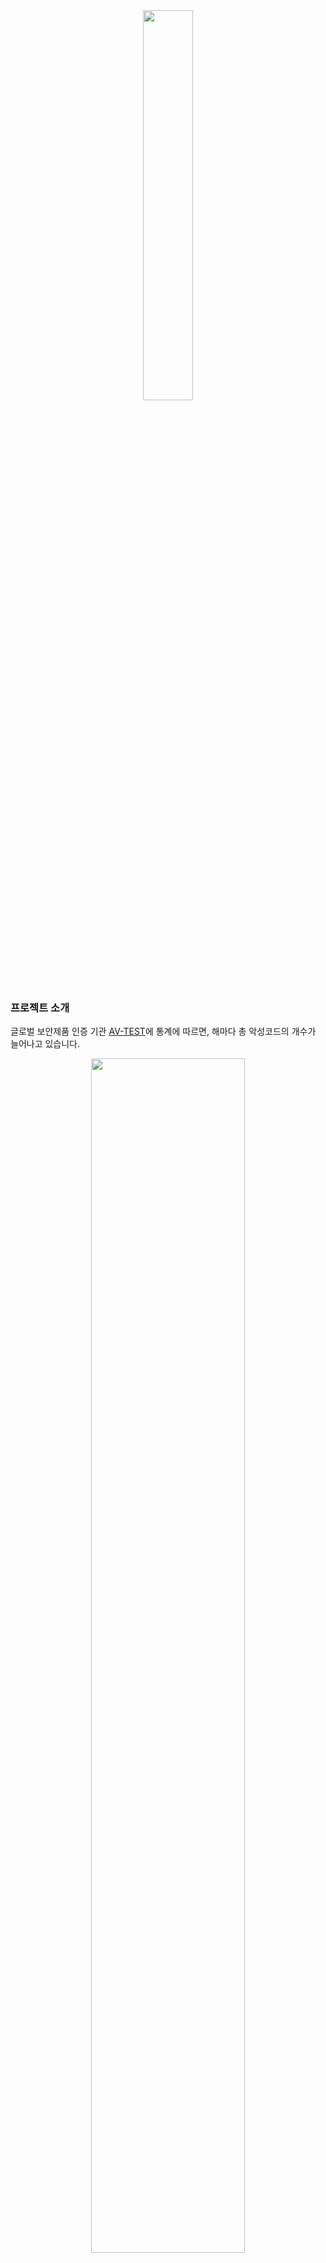 <div align="center">
  <img src="https://i.imgur.com/RuYuzTJ.png" width="40%" height="40%">
</div>

### 프로젝트 소개
글로벌 보안제품 인증 기관 [AV-TEST](https://www.av-test.org/)에 통계에 따르면, 해마다 총 악성코드의 개수가 늘어나고 있습니다.
<div align="center">
  <img src="https://www.av-test.org/typo3temp/avtestreports/malware-all-years_sum_en.png" width="70%" height="70%">
</div>

하지만, 악성코드 전문가의 수는 한정적이기 때문에 효율적으로 악성코드를 분석하기 위해서는 자동화된 분석 시스템이 필요합니다. 따라서 악성코드 분석에 대한 새로운 접근 없이는 이러한 추세를 해결하기 어렵습니다. 우리는 4차 산업 혁명이 대두되면서 각광받고 있는 인공지능과 빅데이타 기술을 적용하여
이 문제를 해결하고자 합니다.

MASK(Malware Analysis System in Kookmin)는 파일을 동적, 정적 분석 기술을 사용하여 분석하고 결과를 보여주는 오픈소스 소프트웨어입니다.
우리는 IDA를 이용하여 정적 정보를, Cuckoo Sandbox를 이용하여 동적 정보를 추출한 뒤
tensorflow 이용하여 탐지 모델을 학습하고 분석 결과를 보여줍니다.
추가로 우리의 데이터베이스에 있는 데이터의 검색을 위해 Elastic Search를 도입하였습니다.

### Abstract
Recently, the number of newly discovered malwares has increased exponentially.
However, the number of experts analyzing malware is significantly lacking.
Therefore, it is difficult to solve this trend without a new approach to malware analysis.
We tried to solve this problem by applying artificial intelligence and Big Data technology, which are becoming popular with the rise of the 4th industrial revolution.

 Therefore, MASK (Malware Analysis System in Kookmin) is open source software
that analyzes files and displays results using dynamic and static analysis techniques.
We use IDA to extract static analysis information, Cuckoo Sandbox to extract dynamic analysis information,
then use tensorflow to learn the detection model and show the analysis results.
In addition, Elastic Search was introduced to retrieve similar data.

### Installation

[Cuckoo Sandbox](./installation/cuckoo/installation.md)  
[Tensorflow](./installation/tensorflow/installation.md)  
[Web](./installation/web/installation.md)

### Contributors
<img src="https://i.imgur.com/2WTxfI9.jpg" width="200px">

```Python
member_1 = {
  "name" : "한채연",
  "position" : "팀 리더",
  "role" : [
    "동적 분석 시스템 최적화, 자동화",
    "리포트로부터 유용한 피쳐들 추출",
    "논문 분석 및 연구"
  ]
}
```
<img src="https://i.imgur.com/1BKQzug.jpg" width="200px">

```Python
member_2 = {
  "name" : "김영재",
  "position" : "개발자",
  "role" : [
    "정적 분석 자동화",
    "정적 및 동적 피쳐 가공",
    "딥러닝 모델 설계 및 구축",
    "악성코드 크롤러 제작"
  ]
}
```
<img src="https://i.imgur.com/yCDBMRV.jpg" width="200px">

```Python
member_3 = {
  "name" : "명준우",
  "position" : "개발자",
  "role" : [
    "VirusTotal 분석 리포트 수집",
    "파일 간 유사도 추출",
    "딥러닝 모델 설계 및 구축",
    "악성코드 라벨링"
  ]
}
```
<img src="https://i.imgur.com/XTcxVog.jpg" width="200px">

```Python
member_4 = {
  "name" : "이유정",
  "position" : "디자이너",
  "role" : [
    "웹 프론트엔드 제작",
    "포스터 등 디자인"
  ]
}
```
<img src="https://i.imgur.com/QeXONTh.jpg" width="200px">

```Python
member_5 = {
  "name" : "허준녕",
  "position" : "DB 및 시스템 관리자",
  "role" : [
    "프로젝트 인프라 관리",
    "데이터베이스 설계 및 SQL 작성, 관리, 검색엔진 구축",
    "ssdeep를 이용한 파일 유사도 분석",
    "웹서버 구축 및 관리"
  ]
}
```


### License

 [![LICENSE](https://img.shields.io/badge/license-Apache2.0-red.svg)](https://github.com/kookmin-sw/2018-cap1-16/blob/master/LICENSE.md)

